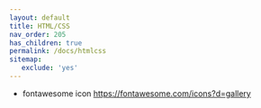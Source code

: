 ```yaml
---
layout: default
title: HTML/CSS
nav_order: 205
has_children: true
permalink: /docs/htmlcss
sitemap:
   exclude: 'yes'
---
```


* fontawesome icon https://fontawesome.com/icons?d=gallery